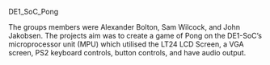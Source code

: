 DE1_SoC_Pong

The groups members were Alexander Bolton, Sam Wilcock, and John Jakobsen.
The projects aim was to create a game of Pong on the DE1-SoC’s microprocessor unit
(MPU) which utilised the LT24 LCD Screen, a VGA screen, PS2 keyboard controls, button
controls, and have audio output.
